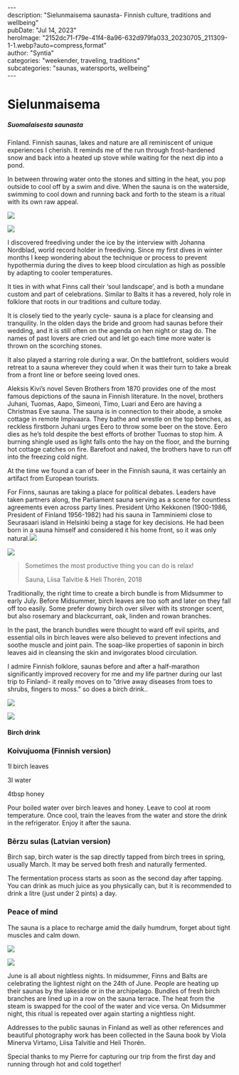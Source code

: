 \---  
description: "Sielunmaisema saunasta- Finnish culture, traditions and wellbeing"   
pubDate: "Jul 14, 2023"   
heroImage: "2152dc71-f79e-41f4-8a96-632d979fa033_20230705_211309-1-1.webp?auto=compress,format"   
author: "Syntia"   
categories: "weekender, traveling, traditions"   
subcategories: "saunas, watersports, wellbeing"   
\---  

# **Sielunmaisema**

##### **Suomalaisesta saunasta**

Finland. Finnish saunas, lakes and nature are all reminiscent of unique experiences I cherish. It reminds me of the run through frost-hardened snow and back into a heated up stove while waiting for the next dip into a pond.

In between throwing water onto the stones and sitting in the heat, you pop outside to cool off by a swim and dive. When the sauna is on the waterside, swimming to cool down and running back and forth to the steam is a ritual with its own raw appeal.

![](https://images.prismic.io/syntia/201c72bf-8ad2-4862-9b50-393b20f7c6b2_20230707_173501.webp?auto=compress,format)

![](https://images.prismic.io/syntia/d467cc0b-a96c-4547-8326-92da86d42e41_20230707_173627.webp?auto=compress,format)

I discovered freediving under the ice by the interview with Johanna Nordblad, world record holder in freediving. Since my first dives in winter months I keep wondering about the technique or process to prevent hypothermia during the dives to keep blood circulation as high as possible by adapting to cooler temperatures.

It ties in with what Finns call their ‘soul landscape’, and is both a mundane custom and part of celebrations. Similar to Balts it has a revered, holy role in folklore that roots in our traditions and culture today.

It is closely tied to the yearly cycle- sauna is a place for cleansing and tranquility. In the olden days the bride and groom had saunas before their wedding, and it is still often on the agenda on hen night or stag do. The names of past lovers are cried out and let go each time more water is thrown on the scorching stones.

It also played a starring role during a war. On the battlefront, soldiers would retreat to a sauna wherever they could when it was their turn to take a break from a front line or before seeing loved ones.

Aleksis Kivi’s novel Seven Brothers from 1870 provides one of the most famous depictions of the sauna in Finnish literature. In the novel, brothers Juhani, Tuomas, Aapo, Simeoni, Timo, Luari and Eero are having a Christmas Eve sauna. The sauna is in connection to their abode, a smoke cottage in remote Impivaara. They bathe and wrestle on the top benches, as reckless firstborn Juhani urges Eero to throw some beer on the stove. Eero dies as he’s told despite the best efforts of brother Tuomas to stop him. A burning shingle used as light falls onto the hay on the floor, and the burning hot cottage catches on fire. Barefoot and naked, the brothers have to run off into the freezing cold night.

At the time we found a can of beer in the Finnish sauna, it was certainly an artifact from European tourists.

For Finns, saunas are taking a place for political debates. Leaders have taken partners along, the Parliament sauna serving as a scene for countless agreements even across party lines. President Urho Kekkonen (1900-1986, President of Finland 1956-1982) had his sauna in Tamminiemi close to Seurasaari island in Helsinki being a stage for key decisions. He had been born in a sauna himself and considered it his home front, so it was only natural.![](https://images.prismic.io/syntia/2152dc71-f79e-41f4-8a96-632d979fa033_20230705_211309-1-1.webp?auto=compress,format)

![](https://images.prismic.io/syntia/b1dd0dce-6580-4a4a-a84e-ba7073c38c62_img_20230704_152617.webp?auto=compress,format)

> Sometimes the most productive thing you can do is relax!
> 
> Sauna, Liisa Talvitie & Heli Thorén, 2018

Traditionally, the right time to create a birch bundle is from Midsummer to early July. Before Midsummer, birch leaves are too soft and later on they fall off too easily. Some prefer downy birch over silver with its stronger scent, but also rosemary and blackcurrant, oak, linden and rowan branches.

In the past, the branch bundles were thought to ward off evil spirits, and essential oils in birch leaves were also believed to prevent infections and soothe muscle and joint pain. The soap-like properties of saponin in birch leaves aid in cleansing the skin and invigorates blood circulation.

I admire Finnish folklore, saunas before and after a half-marathon significantly improved recovery for me and my life partner during our last trip to Finland- it really moves on to ”drive away diseases from toes to shrubs, fingers to moss.” so does a birch drink..

![](https://images.prismic.io/syntia/fc772b25-6d33-4795-a9bf-8aead83d550d_img_20230708_173852_223.webp?auto=compress,format)

![](https://images.prismic.io/syntia/0b1f99e6-2d08-4979-b77d-a79916c4fbe0_IMG_20230708_104539_3.jpg?auto=compress,format)

#### **Birch drink**

### **Koivujuoma (Finnish version)**

1l birch leaves

3l water

4tbsp honey

Pour boiled water over birch leaves and honey. Leave to cool at room temperature. Once cool, train the leaves from the water and store the drink in the refrigerator. Enjoy it after the sauna.

### **Bērzu sulas (Latvian version)**

Birch sap, birch water is the sap directly tapped from birch trees in spring, usually March. It may be served both fresh and naturally fermented.

The fermentation process starts as soon as the second day after tapping. You can drink as much juice as you physically can, but it is recommended to drink a litre (just under 2 pints) a day.

### **Peace of mind**

The sauna is a place to recharge amid the daily humdrum, forget about tight muscles and calm down.

![](https://images.prismic.io/syntia/2147ce47-df70-40e7-8483-ac5b0556dbc9_20230704_224756.jpg?auto=compress,format)

![](https://images.prismic.io/syntia/30e8568f-75ba-48a9-b46f-4794ee1606fa_20230704_230119.webp?auto=compress,format)

June is all about nightless nights. In midsummer, Finns and Balts are celebrating the lightest night on the 24th of June. People are heating up their saunas by the lakeside or in the archipelago. Bundles of fresh birch branches are lined up in a row on the sauna terrace. The heat from the steam is swapped for the cool of the water and vice versa. On Midsummer night, this ritual is repeated over again starting a nightless night.

Addresses to the public saunas in Finland as well as other references and beautiful photography work has been collected in the Sauna book by Viola Minerva Virtamo, Liisa Talvitie and Heli Thorén.

Special thanks to my Pierre for capturing our trip from the first day and running through hot and cold together!